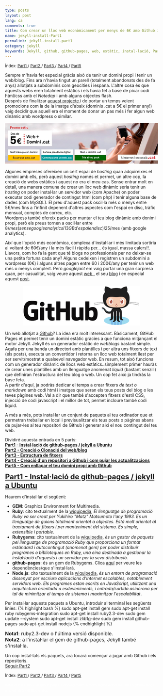```yaml
---
type: posts
layout: post
lang: ca
comments: true
title: Com crear un lloc web econòmicament per menys de 6€ amb Github i Jekyll - Part1
name: jekyll-install-Part1
permalink: jekyll-install-part1
category: jekyll
keywords: Jekyll, github, github-pages, web, estàtic, instal·lació, Part1
---
```

<p>
<font size="2"> 
Índex:
<a href="/jekyll-install-part1"> Part1 </a>/
<a href="/jekyll-install-part2"> Part2 </a>/
<a href="/jekyll-install-part3"> Part3 </a>/
<a href="/jekyll-install-part4"> Part4 </a>/
<a href="/jekyll-install-part5"> Part5 </a>
</font>
</p>

Sempre m'havia fet especial gràcia això de tenir un domini propi i tenir un web/blog. Fins ara n'havia tingut un parell (totalment abandonats des de fa anys) allotjats a subdominis com geocities i iespana. L'altre cosa és que aquests webs eren totalment estàtics i els havia fet a base de picar codi html/css amb el <i>Notedap</i> i amb alguns objectes flash.<br>
Després de finalitzar <a href="/HD-tacho-part1">aquest projecte </a> i de portar un temps veient promocions com la de la imatge d'abaix (dominis .cat a 5€ el primer any!) vaig decidir que aquell era el moment de donar un pas més i fer algun web dinàmic amb wordpress o similar.<br>
<center><img src="/images/160722-jekyll/promoweb5euros.jpg"></center>

Algunes empreses ofereixen un cert espai de <i>hosting</i> quan adquireixes el domini amb ells, però aquest <i>hosting</i> només et permet, un altre cop, la creació de webs estàtics i aquest no era el meu cas. Sense entrar molt en detall, una manera comuna de crear un lloc web dinàmic seria tenir un <i>hosting</i> on poder instal·lar un servidor web (com Apache) on poder executar codi generador de contingut html (com php) i tenir alguna base de dades (com MySQL). El preu d'aquest pack oscil·la més o menys entre 5€/mes fins a l'infinit depenent d'altres aspectes com l'espai en disc, tràfic mensual, comptes de correu, etc.<br>
Wordpress també ofereix packs per muntar el teu blog dinàmic amb donimi propi, però els preus tornen a oscil·lar entre 8$/mes (sense google analytics i 13GB d'espai en disc) i 25$/mes (amb google analytics).<br>

Així que l'opció més econòmica, complexa d'instal·lar i més limitada sortiria al voltant de 60€/any i la més fàcil i ràpida per... és igual, massa calers!!. Llavors, com ho fa la gent que té blogs no professionals per no deixar-se una petita fortuna cada any? Alguns cedeixen i registren un subdomini a wordpress (0€) i alguns altres pagen entre 60 i 200€/any per tenir un web més o menys complert. Però <i>googlejant</i> em vaig portar una gran sorpresa quan, per casualitat, vaig veure aquest <a href="https://alexcican.com/" target="_blank"> web </a>, el seu <a href="https://alexcican.com/blog/" target="_blank">blog</a> i en especial aquest <a href="https://alexcican.com/post/guide-hosting-website-dropbox-github/" target="_blank">post</a>.<br>
<!--more-->

<center><img src="/images/160722-jekyll/githublogo.png"></center>

Un web allotjat a <a href="https://github.com/" target="_blank">Github</a>? La idea era molt interessant. Bàsicament, GitHub Pages et permet tenir un domini estàtic gràcies a que  funciona mitjançant el motor Jekyll. Jekyll és un generador estàtic de <i>webblogs</i> bastant simple. Agafa per una banda un directori amb plantilles i per altra uns fitxers de text (els posts), executa un convertidor i retorna un lloc web totalment llest per ser servit/mostrat a qualsevol navegador web. En resum, tot això funciona com un generador dinàmic de llocs web estàtics..simplement primer hauràs de crear unes plantilles amb un llenguatge anomenat <i>liquid</i> (bastant senzill) que definiran l'estructura del teu blog o web. Un cop fet això ja tindràs la base feta.<br>
 A partir d'aquí, ja podràs dedicar el temps a crear fitxers <i>de text o markdown</i> amb codi html i imatges que seran els teus posts del blog o les teves pàgines web. Val a dir que també s'accepten fitxers d'estil CSS, injecció de codi javascript i el millor de tot, permet incloure també codi liquid.<br>

A més a més, pots instal·lar un conjunt de paquets al teu ordinador que et permetran treballar en local i previsualitzar els teus posts o pàgines abans de pujar-les al teu repositori de Github i generar així el nou contingut del teu web.<br>

Dividiré aquesta entrada en 5 parts:<br>
<a href="#Part1"><b>Part1 - Instal·lació de github-pages / jekyll a Ubuntu</b></a><br>
<a href="/jekyll-install-part2"><b>Part2 - Creació o Clonació del web/blog</b></a><br>
<a href="/jekyll-install-part3"><b>Part3 - Estructura de fitxers</b></a><br>
<a href="/jekyll-install-part4"><b>Part4 - Creació d'un repositori a Github i com pujar les actualitzacions</b></a><br>
<a href="/jekyll-install-part5"><b>Part5 - Com enllaçar el teu domini propi amb Github </b></a><br>


<a name="Part1"></a> 
<font size="5"><b><u>Part1 - Instal·lació de github-pages / jekyll a Ubuntu</u></b></font>

Haurem d'instal·lar el següent:<br>
- <b>GEM</b>: Graphics Environment for Multimedia.<br>
- <b>Ruby</b>: cito textualment de la <a href="https://ca.wikipedia.org/wiki/Ruby" target="_blank">wiquipedia</a>, <i>El llenguatge de programació Ruby va ser creat per Yukihiro "Matz" Matsumoto l'any 1993. És un llenguatge de guions totalment orientat a objectes. Està molt orientat al tractament de fitxers i per manteniment del sistema. És simple, extensible i portable.</i><br>
- <b>Rubygems</b>: cito textualment de la <a href="https://en.wikipedia.org/wiki/RubyGems" target="_blank">wiquipedia</a>, <i>és un gestor de paquets pel llenguatge de programació Ruby que proporciona un format estàndard i autocontingut (anomenat gem) per poder distribuir programes o biblioteques en Ruby, una eina destinada a gestionar la instal·lació d'aquests i un servidor per la seva distribució.</i><br>
- <b>github-pages</b>: és un gem de Rubygems. Clica <a href="https://rubygems.org/gems/github-pages/" target="_blank">aquí</a> per veure les dependències/que s'instal·larà.<br>
- <b>Node.js</b>: cito textualment de la <a href="https://ca.wikipedia.org/wiki/Node.js" target="_blank">wiquipedia</a>, <i>és un entorn de programació dissenyat per escriure aplicacions d'Internet escalables, notablement servidors web. Els programes estan escrits en JavaScript, utilitzant una arquitectura orientada a esdeveniments, i entrada/sortida asíncrona per tal de minimitzar el temps de sistema i maximitzar l'escalabilitat</i>.<br>

Per instal·lar aquests paquets a Ubuntu, introduir al terminal les següents línies:
{% highlight bash %}
sudo apt-get install gem
sudo apt-get install ruby rubygems-integration
sudo apt-get install ruby2.3-dev
sudo gem update --system
sudo apt-get install zlib1g-dev
sudo gem install github-pages
sudo apt-get install nodejs
{% endhighlight %}

<font size="3"><b>Nota1</b>: ruby2.3-dev o l'última versió disponible.<br>
<b>Nota2</b>: a l'instal·lar el gem de github-pages, Jekyll també s'instal·la.</font><br>

Un cop instal·lats els paquets, ara tocarà començar a jugar amb Github i els repositoris.<br>
<a href="/jekyll-install-part2">Seguir Part2</a>

<p>
<font size="2"> 
Índex:
<a href="/jekyll-install-part1"> Part1 </a>/
<a href="/jekyll-install-part2"> Part2 </a>/
<a href="/jekyll-install-part3"> Part3 </a>/
<a href="/jekyll-install-part4"> Part4 </a>/
<a href="/jekyll-install-part5"> Part5 </a>
</font>
</p>

<font color="white" size="1">Instal·lar jekyll. Instal·lar github-pages. Com vaig moure la meva pàgina web el meu web a github? Blogs amb github jekyll. Blog gratuït </font>

